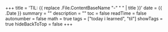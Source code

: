 +++
title = 'TIL: {{ replace .File.ContentBaseName "-" " " | title }}'
date = {{ .Date }}
summary = ""
description = ""
toc = false
readTime = false
autonumber = false
math = true
tags = ["today i learned", "til"]
showTags = true
hideBackToTop = false
+++
